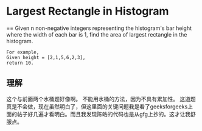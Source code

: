 # Largest Rectangle in Histogram
==
Given n non-negative integers representing the histogram's bar height where the width of each bar is 1, find the area of largest rectangle in the histogram.
```
For example,
Given height = [2,1,5,6,2,3],
return 10.
```

## 理解
这个与前面两个水桶题好像啊。
不能用水桶的方法，因为不具有累加性。
这道题真是不会做，现在虽然明白了，但这里面的关键问题我是看了geeksforgeeks上面的帖子好几遍才看明白。而且我发现陈皓的代码也是从gfg上抄的。这才让我舒服点。